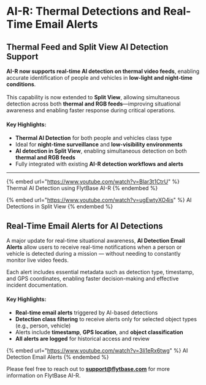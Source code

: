 # AI-R: Thermal Detections and Real-Time Email Alerts

## Thermal Feed and Split View AI Detection Support

**AI-R now supports real-time AI detection on thermal video feeds**, enabling accurate identification of people and vehicles in **low-light and night-time conditions**.\
\
This capability is now extended to **Split View**, allowing simultaneous detection across both **thermal and RGB feeds**—improving situational awareness and enabling faster response during critical operations.

#### Key Highlights:

* **Thermal AI Detection** for both people and vehicles class type
* Ideal for **night-time surveillance** and **low-visibility environments**
* **AI detection in Split View**, enabling simultaneous detection on both **thermal and RGB feeds**
* Fully integrated with existing **AI-R detection workflows and alerts**

***

{% embed url="https://www.youtube.com/watch?v=Blar3t1CtrU" %}
Thermal AI Detection using FlytBase AI-R
{% endembed %}

{% embed url="https://www.youtube.com/watch?v=ugEwtyXO4is" %}
AI Detections in Split View
{% endembed %}

## Real-Time Email Alerts for AI Detections

A major update for real-time situational awareness, **AI Detection Email Alerts** allow users to receive real-time notifications when a person or vehicle is detected during a mission — without needing to constantly monitor live video feeds.

Each alert includes essential metadata such as detection type, timestamp, and GPS coordinates, enabling faster decision-making and effective incident documentation.

#### Key Highlights:

* **Real-time email alerts** triggered by AI-based detections
* **Detection class filtering** to receive alerts only for selected object types (e.g., person, vehicle)
* Alerts include **timestamp**, **GPS location**, and **object classification**
* **All alerts are logged** for historical access and review

{% embed url="https://www.youtube.com/watch?v=3li1eRx6twg" %}
AI Detection Email Alerts
{% endembed %}

Please feel free to reach out to **support@flytbase.com** for more information on FlytBase AI-R.
